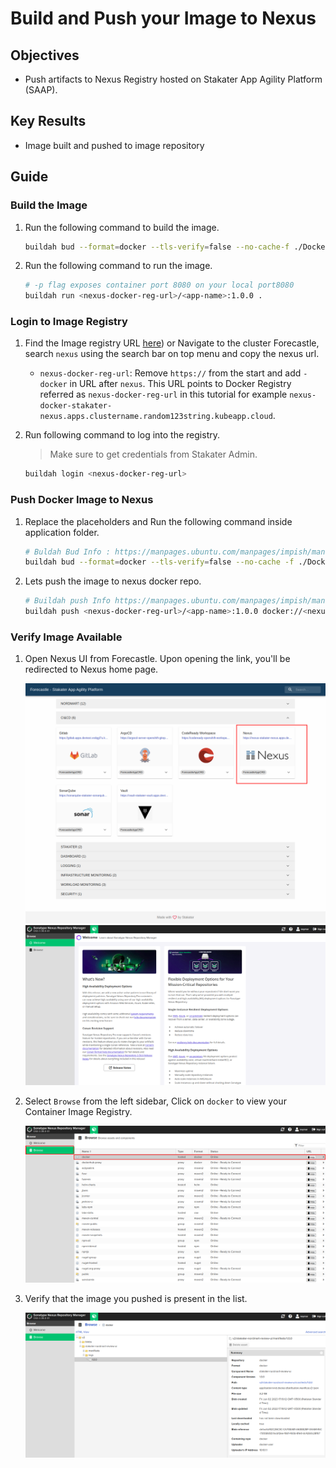 # Build and Push your Image to Nexus

## Objectives

- Push artifacts to Nexus Registry hosted on Stakater App Agility Platform (SAAP).

## Key Results

- Image built and pushed to image repository

## Guide

### Build the Image

1. Run the following command to build the image.

    ```sh
    buildah bud --format=docker --tls-verify=false --no-cache-f ./Dockerfile -t <nexus-docker-reg-url>/<app-name>:1.0.0 .
    ```

1. Run the following command to run the image.

    ```sh
    # -p flag exposes container port 8080 on your local port8080
    buildah run <nexus-docker-reg-url>/<app-name>:1.0.0 .
    ```

### Login to Image Registry

1. Find the Image registry URL [here](../../../managed-addons/nexus/routes.md)) or Navigate to the cluster Forecastle, search `nexus` using the search bar on top menu and copy the nexus url.

    - `nexus-docker-reg-url`: Remove `https://` from the start and add `-docker` in URL after `nexus`. This URL points to Docker Registry referred as `nexus-docker-reg-url` in this tutorial for example `nexus-docker-stakater-nexus.apps.clustername.random123string.kubeapp.cloud`.

1. Run following command to log into the registry.
    > Make sure to get credentials from Stakater Admin.

    ```sh
    buildah login <nexus-docker-reg-url>
    ```

### Push Docker Image to Nexus

1. Replace the placeholders and Run the following command inside application folder.

    ```sh
    # Buldah Bud Info : https://manpages.ubuntu.com/manpages/impish/man1/buildah-bud.1.html
    buildah bud --format=docker --tls-verify=false --no-cache -f ./Dockerfile -t <nexus-docker-reg-url>/<app-name>:1.0.0 .
    ```

1. Lets push the image to nexus docker repo.

    ```sh
    # Buildah push Info https://manpages.ubuntu.com/manpages/impish/man1/buildah-push.1.html
    buildah push <nexus-docker-reg-url>/<app-name>:1.0.0 docker://<nexus-docker-reg-url>/<tenant-name>/<app-name>:1.0.0
    ```

### Verify Image Available

1. Open Nexus UI from Forecastle. Upon opening the link, you'll be redirected to Nexus home page.

   ![`nexus-forecastle`](../images/nexus-forecastle.png)
   ![`nexus-homepage`](../images/nexus-homepage.png)

1. Select `Browse` from the left sidebar, Click on `docker` to view your Container Image Registry.

   ![`nexus-browse-docker`](../images/nexus-browse-docker.png)

1. Verify that the image you pushed is present in the list.

    ![`nexus-container-image`](../images/nexus-container-image.png)
